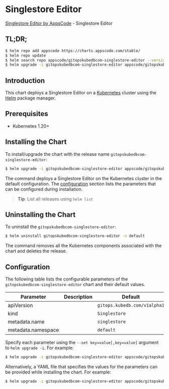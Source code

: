 # Singlestore Editor

[Singlestore Editor by AppsCode](https://appscode.com) - Singlestore Editor

## TL;DR;

```bash
$ helm repo add appscode https://charts.appscode.com/stable/
$ helm repo update
$ helm search repo appscode/gitopskubedbcom-singlestore-editor --version=v0.16.0
$ helm upgrade -i gitopskubedbcom-singlestore-editor appscode/gitopskubedbcom-singlestore-editor -n default --create-namespace --version=v0.16.0
```

## Introduction

This chart deploys a Singlestore Editor on a [Kubernetes](http://kubernetes.io) cluster using the [Helm](https://helm.sh) package manager.

## Prerequisites

- Kubernetes 1.20+

## Installing the Chart

To install/upgrade the chart with the release name `gitopskubedbcom-singlestore-editor`:

```bash
$ helm upgrade -i gitopskubedbcom-singlestore-editor appscode/gitopskubedbcom-singlestore-editor -n default --create-namespace --version=v0.16.0
```

The command deploys a Singlestore Editor on the Kubernetes cluster in the default configuration. The [configuration](#configuration) section lists the parameters that can be configured during installation.

> **Tip**: List all releases using `helm list`

## Uninstalling the Chart

To uninstall the `gitopskubedbcom-singlestore-editor`:

```bash
$ helm uninstall gitopskubedbcom-singlestore-editor -n default
```

The command removes all the Kubernetes components associated with the chart and deletes the release.

## Configuration

The following table lists the configurable parameters of the `gitopskubedbcom-singlestore-editor` chart and their default values.

|     Parameter      | Description |                 Default                 |
|--------------------|-------------|-----------------------------------------|
| apiVersion         |             | <code>gitops.kubedb.com/v1alpha1</code> |
| kind               |             | <code>Singlestore</code>                |
| metadata.name      |             | <code>singlestore</code>                |
| metadata.namespace |             | <code>default</code>                    |


Specify each parameter using the `--set key=value[,key=value]` argument to `helm upgrade -i`. For example:

```bash
$ helm upgrade -i gitopskubedbcom-singlestore-editor appscode/gitopskubedbcom-singlestore-editor -n default --create-namespace --version=v0.16.0 --set apiVersion=gitops.kubedb.com/v1alpha1
```

Alternatively, a YAML file that specifies the values for the parameters can be provided while
installing the chart. For example:

```bash
$ helm upgrade -i gitopskubedbcom-singlestore-editor appscode/gitopskubedbcom-singlestore-editor -n default --create-namespace --version=v0.16.0 --values values.yaml
```
